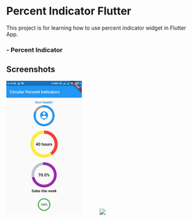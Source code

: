 # Percent Indicator Flutter

This project is for learning how to use percent indicator widget in Flutter App.

### - Percent Indicator
 
## Screenshots
<img src="screenshot/round.jpg" width="200"> &nbsp;&nbsp;&nbsp;&nbsp;&nbsp;&nbsp;&nbsp;&nbsp;&nbsp;&nbsp; <img src="screenshots/linear.jpg" width="200">